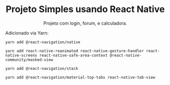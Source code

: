 <div align="center">
<h1>
Projeto Simples usando React Native
</h1>
Projeto com login, forum, e calculadora.
</div>

Adicionado via Yarn:

` yarn add @react-navigation/native `

` yarn add react-native-reanimated react-native-gesture-handler react-native-screens react-native-safe-area-context @react-native-community/masked-view `

` yarn add @react-navigation/stack `

` yarn add @react-navigation/material-top-tabs react-native-tab-view `


